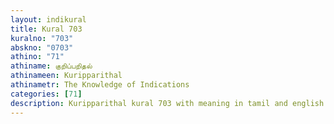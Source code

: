 ```yaml
---
layout: indikural
title: Kural 703
kuralno: "703"
abskno: "0703"
athino: "71"
athiname: குறிப்பறிதல்
athinameen: Kuripparithal
athinametr: The Knowledge of Indications
categories: [71]
description: Kuripparithal kural 703 with meaning in tamil and english 
---
```



